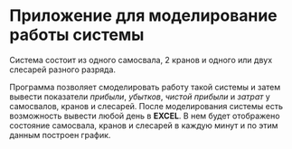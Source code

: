 # Приложение для моделирование работы системы

Система состоит из одного самосвала, 2 кранов и одного или двух слесарей разного разряда.

Программа позволяет смоделировать работу такой системы и затем вывести показатели *прибыли*, *убытков*, *чистой прибыли* и *затрат* у самосвалов, кранов и слесарей.
После моделирования системы есть возможность вывести любой день в **EXCEL**. В нем будет отображено состояние самосвала, кранов и слесарей в каждую минут и по этим данным построен график.